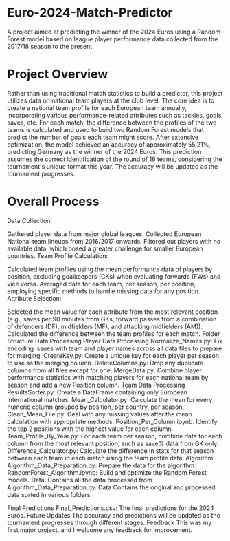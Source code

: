 # Euro-2024-Match-Predictor
A project aimed at predicting the winner of the 2024 Euros using a Random Forest model based on league player performance data collected from the 2017/18 season to the present.

# Project Overview
Rather than using traditional match statistics to build a predictor, this project utilizes data on national team players at the club level. The core idea is to create a national team profile for each European team annually, incorporating various performance-related attributes such as tackles, goals, saves, etc. For each match, the difference between the profiles of the two teams is calculated and used to build two Random Forest models that predict the number of goals each team might score. After extensive optimization, the model achieved an accuracy of approximately 55.21%, predicting Germany as the winner of the 2024 Euros. This prediction assumes the correct identification of the round of 16 teams, considering the tournament's unique format this year. The accuracy will be updated as the tournament progresses.

# Overall Process
Data Collection:

Gathered player data from major global leagues.
Collected European National team lineups from 2016/2017 onwards.
Filtered out players with no available data, which posed a greater challenge for smaller European countries.
Team Profile Calculation:

Calculated team profiles using the mean performance data of players by position, excluding goalkeepers (GKs) when evaluating forwards (FWs) and vice versa.
Averaged data for each team, per season, per position, employing specific methods to handle missing data for any position.
Attribute Selection:

Selected the mean value for each attribute from the most relevant position (e.g., saves per 90 minutes from GKs, forward passes from a combination of defenders (DF), midfielders (MF), and attacking midfielders (AM)).
Calculated the difference between the team profiles for each match.
Folder Structure
Data Processing
Player Data Processing
Normalize_Names.py: Fix encoding issues with team and player names across all data files to prepare for merging.
CreateKey.py: Create a unique key for each player per season to use as the merging column.
DeleteColumns.py: Drop any duplicate columns from all files except for one.
MergeData.py: Combine player performance statistics with matching players for each national team by season and add a new Position column.
Team Data Processing
ResultsSorter.py: Create a DataFrame containing only European international matches.
Mean_Calculator.py: Calculate the mean for every numeric column grouped by position, per country, per season.
Clean_Mean_File.py: Deal with any missing values after the mean calculation with appropriate methods.
Position_Per_Column.ipynb: Identify the top 2 positions with the highest value for each column.
Team_Profile_By_Year.py: For each team per season, combine data for each column from the most relevant position, such as save% data from GK only.
Difference_Calculator.py: Calculate the difference in stats for that season between each team in each match using the team profile data.
Algorithm
Algorithm_Data_Preparation.py: Prepare the data for the algorithm.
RandomForest_Algorithm.ipynb: Build and optimize the Random Forest models.
Data: Contains all the data processed from Algorithm_Data_Preparation.py.
Data
Contains the original and processed data sorted in various folders.

Final Predictions
Final_Predictions.csv: The final predictions for the 2024 Euros.
Future Updates
The accuracy and predictions will be updated as the tournament progresses through different stages.
Feedback
This was my first major project, and I welcome any feedback for improvement.
